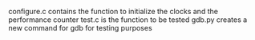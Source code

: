configure.c contains the function to initialize the clocks and the performance counter
test.c is the function to be tested
gdb.py creates a new command for gdb for testing purposes

